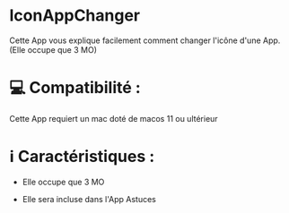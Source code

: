 # IconAppChanger

Cette App vous explique facilement comment changer l'icône d'une App. (Elle occupe que 3 MO)

# 💻 Compatibilité : 

Cette App requiert un mac doté de macos 11 ou ultérieur

# ℹ️ Caractéristiques : 

- Elle occupe que 3 MO

- Elle sera incluse dans l'App Astuces 
